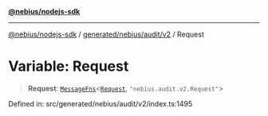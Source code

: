 [**@nebius/nodejs-sdk**](../../../../../README.md)

---

[@nebius/nodejs-sdk](../../../../../README.md) / [generated/nebius/audit/v2](../README.md) / Request

# Variable: Request

> **Request**: [`MessageFns`](../../../../../runtime/protos/core/interfaces/MessageFns.md)\<[`Request`](../interfaces/Request.md), `"nebius.audit.v2.Request"`\>

Defined in: src/generated/nebius/audit/v2/index.ts:1495

